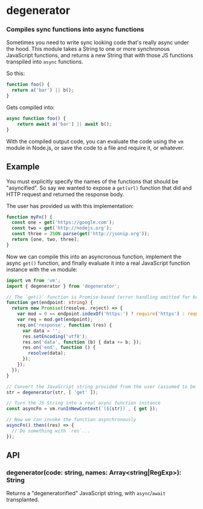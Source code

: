 degenerator
===========
### Compiles sync functions into async functions

Sometimes you need to write sync looking code that's really async under the hood.
This module takes a String to one or more synchronous JavaScript functions, and
returns a new String that with those JS functions transpiled into `async`
functions.

So this:

```js
function foo() {
  return a('bar') || b();
}
```

Gets compiled into:

```js
async function foo() {
    return await a('bar') || await b();
}
```

With the compiled output code, you can evaluate the code using the `vm` module
in Node.js, or save the code to a file and require it, or whatever.

Example
-------

You must explicitly specify the names of the functions that should be
"asyncified". So say we wanted to expose a `get(url)` function that did
and HTTP request and returned the response body.

The user has provided us with this implementation:

``` js
function myFn() {
  const one = get('https://google.com');
  const two = get('http://nodejs.org');
  const three = JSON.parse(get('http://jsonip.org'));
  return [one, two, three];
}
```

Now we can compile this into an asyncronous function, implement the
async `get()` function, and finally evaluate it into a real JavaScript function
instance with the `vm` module:


```typescript
import vm from 'vm';
import { degenerator } from 'degenerator';

// The `get()` function is Promise-based (error handling omitted for brevity)
function get(endpoint: string) {
  return new Promise((resolve, reject) => {
    var mod = 0 == endpoint.indexOf('https:') ? require('https') : require('http');
    var req = mod.get(endpoint);
    req.on('response', function (res) {
      var data = '';
      res.setEncoding('utf8');
      res.on('data', function (b) { data += b; });
      res.on('end', function () {
        resolve(data);
      });
    });
  });
}

// Convert the JavaScript string provided from the user (assumed to be `str` var)
str = degenerator(str, [ 'get' ]);

// Turn the JS String into a real async function instance
const asyncFn = vm.runInNewContext(`(${str})`, { get });

// Now we can invoke the function asynchronously
asyncFn().then((res) => {
  // Do something with `res`...
});
```


API
---

### degenerator(code: string, names: Array<string|RegExp>): String

Returns a "degeneratorified" JavaScript string, with `async`/`await` transplanted.